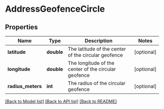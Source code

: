 # AddressGeofenceCircle

## Properties
Name | Type | Description | Notes
------------ | ------------- | ------------- | -------------
**latitude** | **double** | The latitude of the center of the circular geofence | [optional] 
**longitude** | **double** | The longitude of the center of the circular geofence | [optional] 
**radius_meters** | **int** | The radius of the circular geofence | [optional] 

[[Back to Model list]](../README.md#documentation-for-models) [[Back to API list]](../README.md#documentation-for-api-endpoints) [[Back to README]](../README.md)


